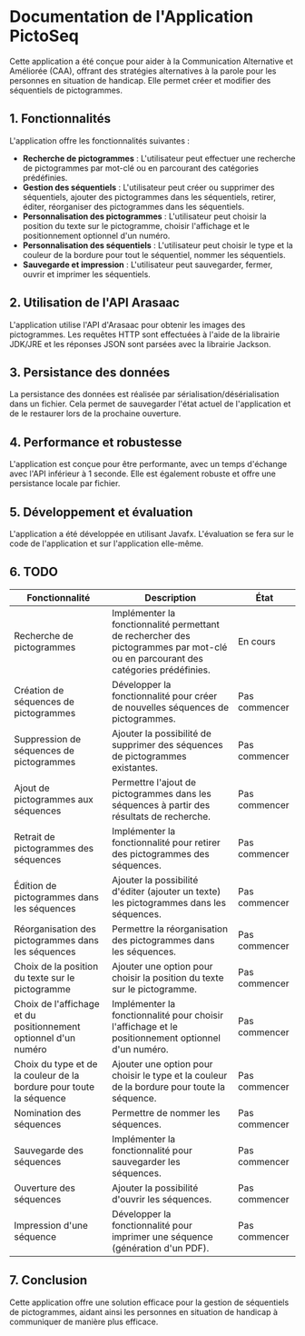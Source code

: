 # Documentation de l'Application PictoSeq
Cette application a été conçue pour aider à la Communication Alternative et Améliorée (CAA), offrant des stratégies alternatives à la parole pour les personnes en situation de handicap. Elle permet créer et modifier des séquentiels de pictogrammes.

## 1. Fonctionnalités
L'application offre les fonctionnalités suivantes :

- **Recherche de pictogrammes** : L'utilisateur peut effectuer une recherche de pictogrammes par mot-clé ou en parcourant des catégories prédéfinies.
- **Gestion des séquentiels** : L'utilisateur peut créer ou supprimer des séquentiels, ajouter des pictogrammes dans les séquentiels, retirer, éditer, réorganiser des pictogrammes dans les séquentiels.
- **Personnalisation des pictogrammes** : L'utilisateur peut choisir la position du texte sur le pictogramme, choisir l'affichage et le positionnement optionnel d'un numéro.
- **Personnalisation des séquentiels** : L'utilisateur peut choisir le type et la couleur de la bordure pour tout le séquentiel, nommer les séquentiels.
- **Sauvegarde et impression** : L'utilisateur peut sauvegarder, fermer, ouvrir et imprimer les séquentiels.

## 2. Utilisation de l'API Arasaac
L'application utilise l'API d'Arasaac pour obtenir les images des pictogrammes. Les requêtes HTTP sont effectuées à l'aide de la librairie JDK/JRE et les réponses JSON sont parsées avec la librairie Jackson.

## 3. Persistance des données
La persistance des données est réalisée par sérialisation/désérialisation dans un fichier. Cela permet de sauvegarder l'état actuel de l'application et de le restaurer lors de la prochaine ouverture.

## 4. Performance et robustesse
L'application est conçue pour être performante, avec un temps d'échange avec l'API inférieur à 1 seconde. Elle est également robuste et offre une persistance locale par fichier.

## 5. Développement et évaluation
L'application a été développée en utilisant Javafx. L'évaluation se fera sur le code de l'application et sur l'application elle-même.

## 6. TODO
| Fonctionnalité                                                      | Description                                                                                                                      | État          |
|---------------------------------------------------------------------|----------------------------------------------------------------------------------------------------------------------------------|---------------|
| Recherche de pictogrammes                                           | Implémenter la fonctionnalité permettant de rechercher des pictogrammes par mot-clé ou en parcourant des catégories prédéfinies. | En cours      |
| Création de séquences de pictogrammes                               | Développer la fonctionnalité pour créer de nouvelles séquences de pictogrammes.                                                  | Pas commencer |
| Suppression de séquences de pictogrammes                            | Ajouter la possibilité de supprimer des séquences de pictogrammes existantes.                                                    | Pas commencer |
| Ajout de pictogrammes aux séquences                                 | Permettre l'ajout de pictogrammes dans les séquences à partir des résultats de recherche.                                        | Pas commencer |
| Retrait de pictogrammes des séquences                               | Implémenter la fonctionnalité pour retirer des pictogrammes des séquences.                                                       | Pas commencer |
| Édition de pictogrammes dans les séquences                          | Ajouter la possibilité d'éditer (ajouter un texte) les pictogrammes dans les séquences.                                          | Pas commencer |
| Réorganisation des pictogrammes dans les séquences                  | Permettre la réorganisation des pictogrammes dans les séquences.                                                                 | Pas commencer |
| Choix de la position du texte sur le pictogramme                    | Ajouter une option pour choisir la position du texte sur le pictogramme.                                                         | Pas commencer |
| Choix de l'affichage et du positionnement optionnel d'un numéro     | Implémenter la fonctionnalité pour choisir l'affichage et le positionnement optionnel d'un numéro.                               | Pas commencer |
| Choix du type et de la couleur de la bordure pour toute la séquence | Ajouter une option pour choisir le type et la couleur de la bordure pour toute la séquence.                                      | Pas commencer |
| Nomination des séquences                                            | Permettre de nommer les séquences.                                                                                               | Pas commencer |
| Sauvegarde des séquences                                            | Implémenter la fonctionnalité pour sauvegarder les séquences.                                                                    | Pas commencer |
| Ouverture des séquences                                             | Ajouter la possibilité d'ouvrir les séquences.                                                                                   | Pas commencer |
| Impression d'une séquence                                           | Développer la fonctionnalité pour imprimer une séquence (génération d'un PDF).                                                   | Pas commencer |

## 7. Conclusion
Cette application offre une solution efficace pour la gestion de séquentiels de pictogrammes, aidant ainsi les personnes en situation de handicap à communiquer de manière plus efficace.
